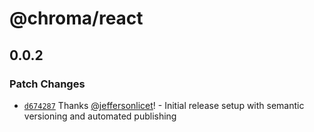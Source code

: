 # @chroma/react

## 0.0.2

### Patch Changes

- [`d674287`](https://github.com/chromaHQ/chroma/commit/d6742874dee75e4c98d6a913475765b1a9f6b7e9) Thanks [@jeffersonlicet](https://github.com/jeffersonlicet)! - Initial release setup with semantic versioning and automated publishing
